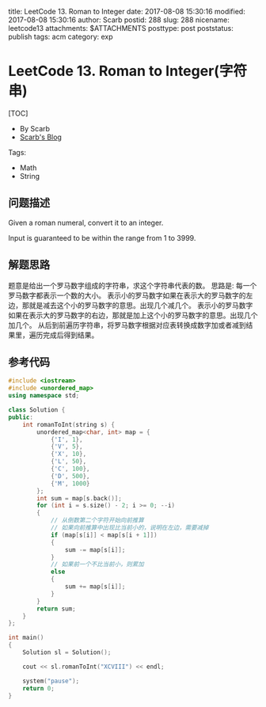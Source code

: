 title: LeetCode 13. Roman to Integer
date: 2017-08-08 15:30:16
modified: 2017-08-08 15:30:16
author: Scarb
postid: 288
slug: 288
nicename: leetcode13
attachments: $ATTACHMENTS
posttype: post
poststatus: publish
tags: acm
category: exp

# LeetCode 13. Roman to Integer(字符串)
[TOC]

- By Scarb
- [Scarb's Blog](http://47.106.131.90/blog)

Tags:

- Math
- String

## 问题描述

Given a roman numeral, convert it to an integer.

Input is guaranteed to be within the range from 1 to 3999.

## 解题思路

题意是给出一个罗马数字组成的字符串，求这个字符串代表的数。
思路是:
每一个罗马数字都表示一个数的大小。
表示小的罗马数字如果在表示大的罗马数字的左边，那就是减去这个小的罗马数字的意思。出现几个减几个。
表示小的罗马数字如果在表示大的罗马数字的右边，那就是加上这个小的罗马数字的意思。出现几个加几个。
从后到前遍历字符串，将罗马数字根据对应表转换成数字加或者减到结果里，遍历完成后得到结果。

## 参考代码
```C++
#include <iostream>
#include <unordered_map>
using namespace std;

class Solution {
public:
	int romanToInt(string s) {
		unordered_map<char, int> map = {
			{'I', 1},
			{'V', 5},
			{'X', 10},
			{'L', 50},
			{'C', 100},
			{'D', 500},
			{'M', 1000}
		};
		int sum = map[s.back()];
		for (int i = s.size() - 2; i >= 0; --i)
		{
			// 从倒数第二个字符开始向前推算
			// 如果向前推算中出现比当前小的，说明在左边，需要减掉
			if (map[s[i]] < map[s[i + 1]])
			{
				sum -= map[s[i]];
			}
			// 如果前一个不比当前小，则累加
			else
			{
				sum += map[s[i]];
			}
		}
		return sum;
	}
};

int main()
{
	Solution sl = Solution();

	cout << sl.romanToInt("XCVIII") << endl;

	system("pause");
	return 0;
}
```
